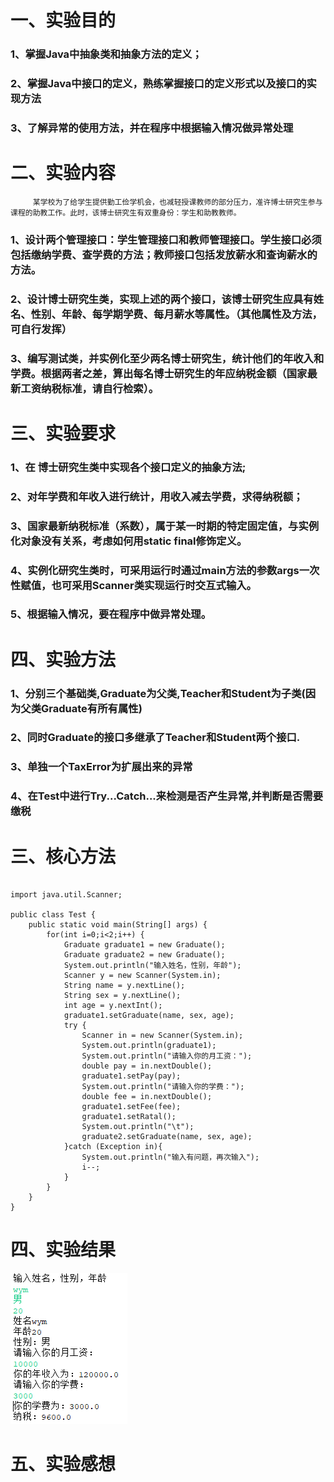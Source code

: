# 一、实验目的
  ### 1、掌握Java中抽象类和抽象方法的定义； 
  ### 2、掌握Java中接口的定义，熟练掌握接口的定义形式以及接口的实现方法
  ### 3、了解异常的使用方法，并在程序中根据输入情况做异常处理

# 二、实验内容

         某学校为了给学生提供勤工俭学机会，也减轻授课教师的部分压力，准许博士研究生参与课程的助教工作。此时，该博士研究生有双重身份：学生和助教教师。
  ### 1、设计两个管理接口：学生管理接口和教师管理接口。学生接口必须包括缴纳学费、查学费的方法；教师接口包括发放薪水和查询薪水的方法。
  ### 2、设计博士研究生类，实现上述的两个接口，该博士研究生应具有姓名、性别、年龄、每学期学费、每月薪水等属性。（其他属性及方法，可自行发挥）
  ### 3、编写测试类，并实例化至少两名博士研究生，统计他们的年收入和学费。根据两者之差，算出每名博士研究生的年应纳税金额（国家最新工资纳税标准，请自行检索）。


# 三、实验要求
  ### 1、在 博士研究生类中实现各个接口定义的抽象方法;
  ### 2、对年学费和年收入进行统计，用收入减去学费，求得纳税额；
  ### 3、国家最新纳税标准（系数），属于某一时期的特定固定值，与实例化对象没有关系，考虑如何用static  final修饰定义。
  ### 4、实例化研究生类时，可采用运行时通过main方法的参数args一次性赋值，也可采用Scanner类实现运行时交互式输入。
  ### 5、根据输入情况，要在程序中做异常处理。
  
# 四、实验方法
  ### 1、分别三个基础类,Graduate为父类,Teacher和Student为子类(因为父类Graduate有所有属性)
  ### 2、同时Graduate的接口多继承了Teacher和Student两个接口.
  ### 3、单独一个TaxError为扩展出来的异常
  ### 4、在Test中进行Try...Catch...来检测是否产生异常,并判断是否需要缴税
  
# 三、核心方法
```package sy4;

import java.util.Scanner;

public class Test {
    public static void main(String[] args) {
        for(int i=0;i<2;i++) {
            Graduate graduate1 = new Graduate();
            Graduate graduate2 = new Graduate();
            System.out.println("输入姓名，性别，年龄");
            Scanner y = new Scanner(System.in);
            String name = y.nextLine();
            String sex = y.nextLine();
            int age = y.nextInt();
            graduate1.setGraduate(name, sex, age);
            try {
                Scanner in = new Scanner(System.in);
                System.out.println(graduate1);
                System.out.println("请输入你的月工资：");
                double pay = in.nextDouble();
                graduate1.setPay(pay);
                System.out.println("请输入你的学费：");
                double fee = in.nextDouble();
                graduate1.setFee(fee);
                graduate1.setRatal();
                System.out.println("\t");
                graduate2.setGraduate(name, sex, age);
            }catch (Exception in){
                System.out.println("输入有问题，再次输入");
                i--;
            }
        }
    }
}

```

# 四、实验结果

![结果](https://github.com/3256268435/javashiyan-4/blob/main/%E7%BB%93%E6%9E%9C.png)


# 五、实验感想

